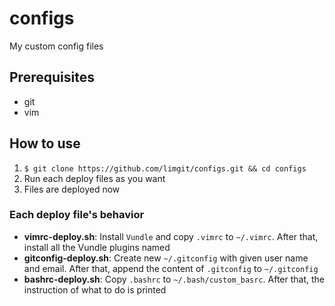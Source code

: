 # configs
My custom config files

## Prerequisites
 - git
 - vim
 
## How to use
 1. `$ git clone https://github.com/limgit/configs.git && cd configs`
 2. Run each deploy files as you want
 3. Files are deployed now

### Each deploy file's behavior
 - **vimrc-deploy.sh**: Install `Vundle` and copy `.vimrc` to `~/.vimrc`. After that, install all the Vundle plugins named
 - **gitconfig-deploy.sh**: Create new `~/.gitconfig` with given user name and email. After that, append the content of `.gitconfig` to `~/.gitconfig`
 - **bashrc-deploy.sh**: Copy `.bashrc` to `~/.bash/custom_basrc`. After that, the instruction of what to do is printed
